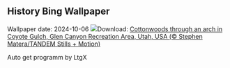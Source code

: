## History Bing Wallpaper
Wallpaper date: 2024-10-06
![](https://www.bing.com/th?id=OHR.CoyoteGulch_EN-IN7315826699_UHD.jpg&w=1000)Download: [Cottonwoods through an arch in Coyote Gulch, Glen Canyon Recreation Area, Utah, USA (© Stephen Matera/TANDEM Stills + Motion)](https://www.bing.com/th?id=OHR.CoyoteGulch_EN-IN7315826699_UHD.jpg)

Auto get programm by LtgX
